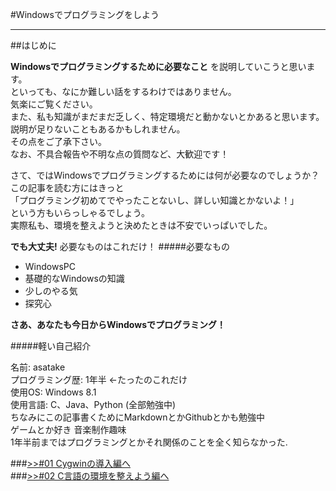 #Windowsでプログラミングをしよう
_ _ _
##はじめに

__Windowsでプログラミングするために必要なこと__ を説明していこうと思います。  
といっても、なにか難しい話をするわけではありません。  
気楽にご覧ください。  
また、私も知識がまだまだ乏しく、特定環境だと動かないとかあると思います。  
説明が足りないこともあるかもしれません。  
その点をご了承下さい。  
なお、不具合報告や不明な点の質問など、大歓迎です！

さて、ではWindowsでプログラミングするためには何が必要なのでしょうか？  
この記事を読む方にはきっと  
「プログラミング初めてでやったことないし、詳しい知識とかないよ！」  
という方もいらっしゃるでしょう。  
実際私も、環境を整えようと決めたときは不安でいっぱいでした。  

**でも大丈夫!** 必要なものはこれだけ！
#####必要なもの
* WindowsPC
* 基礎的なWindowsの知識
* 少しのやる気
* 探究心

**さあ、あなたも今日からWindowsでプログラミング！**

#####軽い自己紹介

名前: asatake  
プログラミング歴: 1年半 ←たったのこれだけ  
使用OS: Windows 8.1  
使用言語: C、Java、Python (全部勉強中)  
ちなみにこの記事書くためにMarkdownとかGithubとかも勉強中  
ゲームとか好き 音楽制作趣味  
1年半前まではプログラミングとかそれ関係のことを全く知らなかった.  

###[>>#01 Cygwinの導入編へ](01_cyg_install.md)  
###[>>#02 C言語の環境を整えよう編へ](02_c_pro.md)
